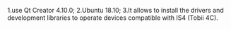 1.use Qt Creator 4.10.0;
2.Ubuntu 18.10;
3.It allows to install the drivers and development libraries to operate devices compatible with IS4 (Tobii 4C).
